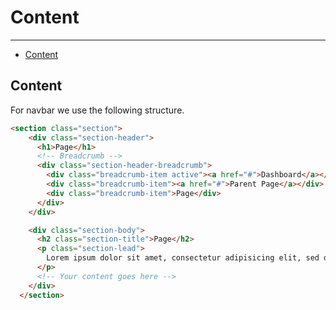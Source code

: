# Content

---

- [Content](#content)

<a name="content"></a>

## Content
For navbar we use the following structure.

```html
<section class="section">
    <div class="section-header">
      <h1>Page</h1>
      <!-- Breadcrumb -->
      <div class="section-header-breadcrumb">
        <div class="breadcrumb-item active"><a href="#">Dashboard</a></div>
        <div class="breadcrumb-item"><a href="#">Parent Page</a></div>
        <div class="breadcrumb-item">Page</div>
      </div>
    </div>

    <div class="section-body">
      <h2 class="section-title">Page</h2>
      <p class="section-lead">
        Lorem ipsum dolor sit amet, consectetur adipisicing elit, sed do eiusmod tempor incididunt ut labore et dolore magna aliqua. Ut enim ad minim veniam.
      </p>
      <!-- Your content goes here -->
    </div>
  </section>
```